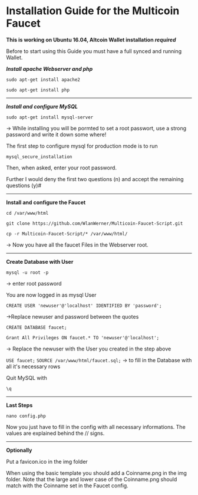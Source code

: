 
# Installation Guide for the Multicoin Faucet
**This is working on Ubuntu 16.04, Altcoin Wallet installation _required_**

Before to start using this Guide you must have a full synced and running Wallet.

**_Install apache Webserver and php_**

`sudo apt-get install apache2`

`sudo apt-get install php`
___

**_Install and configure MySQL_**

`sudo apt-get install mysql-server`

-> While installing you will be pormted to set a root passwort, use a strong password and write it down some where!

The first step to configure mysql for production mode is to run

`mysql_secure_installation`

Then, when asked, enter your root password. 

Further I would deny the first two questions (n) and accept the remaining questions (y)#


___

**Install and configure the Faucet**


`cd /var/www/html`

`git clone https://github.com/WlanWerner/Multicoin-Faucet-Script.git`

`cp -r Multicoin-Faucet-Script/* /var/www/html/`

-> Now you have all the faucet Files in the Webserver root.

___

**Create Database with User**

`mysql -u root -p`

-> enter root password

You are now logged in as mysql User

`CREATE USER 'newuser'@'localhost' IDENTIFIED BY 'password';`

->Replace newuser and password between the quotes

`CREATE DATABASE faucet;`

`Grant All Privileges ON faucet.* TO 'newuser'@'localhost';`

-> Replace the newuser with the User you created in the step above

`USE faucet;`
`SOURCE /var/www/html/faucet.sql;`
-> to fill in the Database with all it's necessary rows

Quit MySQL with 

`\q`

___

**Last Steps**

`nano config.php`

Now you just have to fill in the config with all necessary informations. The values are explained behind the // signs.

___

**Optionally**

Put a favicon.ico in the img folder

When using the basic template you should add a Coinname.png in the img folder. Note that the large and lower case of the Coinname.png should match with the Coinname set in the Faucet config.

	
